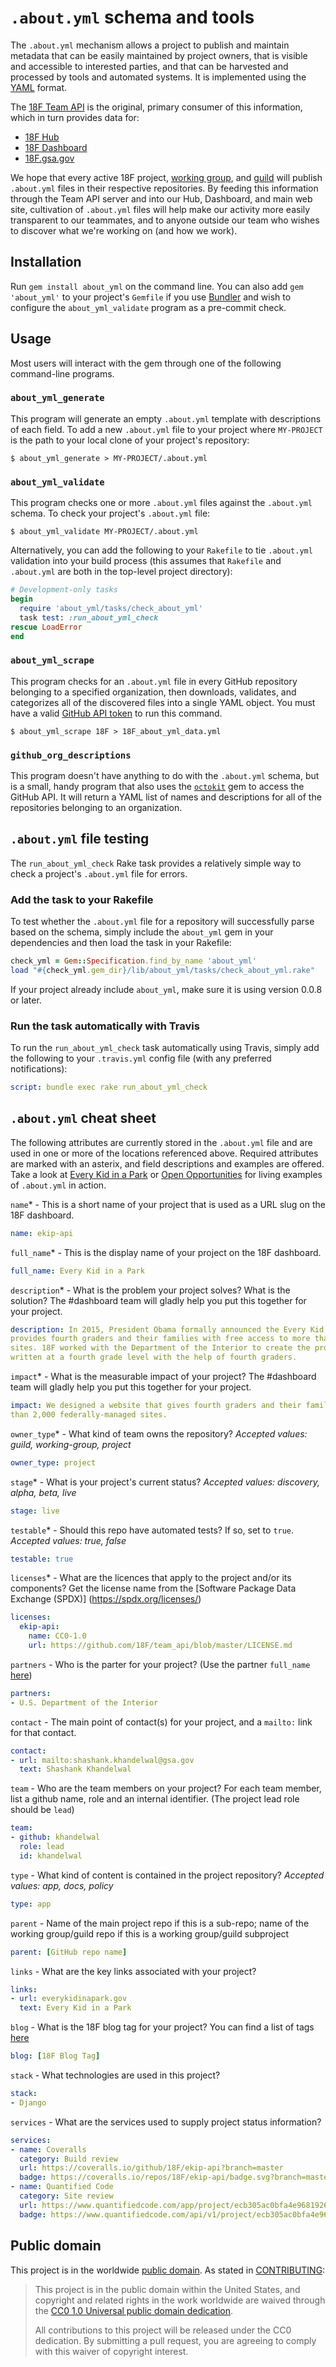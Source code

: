 # `.about.yml` schema and tools

The `.about.yml` mechanism allows a project to publish and maintain metadata
that can be easily maintained by project owners, that is visible and
accessible to interested parties, and that can be harvested and processed by
tools and automated systems. It is implemented using the
[YAML](https://en.wikipedia.org/wiki/YAML) format.

The [18F Team API](https://team-api.18f.gov/public/api/) is the original,
primary consumer of this information, which in turn provides data for:

- [18F Hub](https://github.com/18F/hub)
- [18F Dashboard](https://github.com/18F/dashboard)
- [18F.gsa.gov](https://github.com/18F/18f.gsa.gov)

We hope that every active 18F project, [working
group](https://pages.18f.gov/grouplet-playbook/working-groups/), and
[guild](https://pages.18f.gov/grouplet-playbook/guilds/) will publish
`.about.yml` files in their respective repositories. By feeding this
information through the Team API server and into our Hub, Dashboard, and main
web site, cultivation of `.about.yml` files will help make our activity more
easily transparent to our teammates, and to anyone outside our team who wishes
to discover what we're working on (and how we work).

## Installation

Run `gem install about_yml` on the command line. You can also add `gem
'about_yml'` to your project's `Gemfile` if you use
[Bundler](http://bundler.io/) and wish to configure the `about_yml_validate`
program as a pre-commit check.

## Usage

Most users will interact with the gem through one of the following
command-line programs.

### `about_yml_generate`

This program will generate an empty `.about.yml` template with descriptions of
each field. To add a new `.about.yml` file to your project where `MY-PROJECT`
is the path to your local clone of your project's repository:

```shell
$ about_yml_generate > MY-PROJECT/.about.yml
```

### `about_yml_validate`

This program checks one or more `.about.yml` files against the `.about.yml`
schema. To check your project's `.about.yml` file:

```shell
$ about_yml_validate MY-PROJECT/.about.yml
```

Alternatively, you can add the following to your `Rakefile` to tie
`.about.yml` validation into your build process (this assumes that `Rakefile`
and `.about.yml` are both in the top-level project directory):

```ruby
# Development-only tasks
begin
  require 'about_yml/tasks/check_about_yml'
  task test: :run_about_yml_check
rescue LoadError
end
```

### `about_yml_scrape`

This program checks for an `.about.yml` file in every GitHub repository
belonging to a specified organization, then downloads, validates, and
categorizes all of the discovered files into a single YAML object. You must
have a valid
[GitHub API token](https://help.github.com/articles/creating-an-access-token-for-command-line-use/)
to run this command.

```shell
$ about_yml_scrape 18F > 18F_about_yml_data.yml
```

### `github_org_descriptions`

This program doesn't have anything to do with the `.about.yml` schema, but is
a small, handy program that also uses the
[`octokit`](https://rubygems.org/gems/octokit) gem to access the GitHub API.
It will return a YAML list of names and descriptions for all of the
repositories belonging to an organization.

## `.about.yml` file testing

The `run_about_yml_check` Rake task provides a relatively simple way to check
a project's `.about.yml` file for errors.

### Add the task to your Rakefile

To test whether the `.about.yml` file for a repository will successfully parse
based on the schema, simply include the `about_yml` gem in your dependencies and
then load the task in your Rakefile:

```ruby
check_yml = Gem::Specification.find_by_name 'about_yml'
load "#{check_yml.gem_dir}/lib/about_yml/tasks/check_about_yml.rake"
```

If your project already include `about_yml`, make sure it is using version 0.0.8
or later.

### Run the task automatically with Travis

To run the `run_about_yml_check` task automatically using Travis, simply add
the following to your `.travis.yml` config file (with any preferred
notifications):

```yml
script: bundle exec rake run_about_yml_check
```


## `.about.yml` cheat sheet
The following attributes are currently stored in the `.about.yml` file and are used in one or more of the locations referenced above. Required attributes are marked with an asterix, and field descriptions and examples are offered. Take a look at [Every Kid in a Park](https://github.com/18F/ekip-api/blob/master/.about.yml) or [Open Opportunities](https://github.com/18F/openopps-platform/blob/dev/.about.yml) for living examples of `.about.yml` in action.


`name`* - This is a short name of your project that is used as a URL slug on the 18F dashboard.
> 
```yml
name: ekip-api
```

`full_name`* - This is the display name of your project on the 18F dashboard.
> 
```yml
full_name: Every Kid in a Park
```

`description`* - What is the problem your project solves? What is the solution? The #dashboard team will gladly help you put this together for your project.
> 
```yml
description: In 2015, President Obama formally announced the Every Kid in a Park program, which
provides fourth graders and their families with free access to more than 2,000 federally managed
sites. 18F worked with the Department of the Interior to create the program’s website, which was
written at a fourth grade level with the help of fourth graders.
```

`impact`* - What is the measurable impact of your project?  The #dashboard team will gladly help you put this together for your project.
> 
```yml
impact: We designed a website that gives fourth graders and their families free access to more 
than 2,000 federally-managed sites.
```

`owner_type`* - What kind of team owns the repository? *Accepted values: guild, working-group, project*
> 
```yml
owner_type: project
```

`stage`* - What is your project's current status? *Accepted values: discovery, alpha, beta, live*
>
```yml
stage: live
```

`testable`* - Should this repo have automated tests? If so, set to `true`. *Accepted values: true, false*
>
```yml
testable: true
```

`licenses`* - What are the licences that apply to the project and/or its components? Get the license name from the [Software Package Data Exchange (SPDX)] (https://spdx.org/licenses/)
>
```yml
licenses:
  ekip-api:
    name: CC0-1.0
    url: https://github.com/18F/team_api/blob/master/LICENSE.md
```

`partners` - Who is the parter for your project? (Use the partner `full_name` [here](https://github.com/18F/dashboard/blob/staging/_data/partners.yml))
```yml
partners:
- U.S. Department of the Interior
```

`contact` - The main point of contact(s) for your project, and a `mailto:` link for that contact.
>
```yml
contact:
- url: mailto:shashank.khandelwal@gsa.gov
  text: Shashank Khandelwal
```

`team` - Who are the team members on your project? For each team member, list a github name, role and an internal identifier. (The project lead role should be `lead`)
>
```yml
team:
- github: khandelwal
  role: lead
  id: khandelwal
```

`type` - What kind of content is contained in the project repository? *Accepted values: app, docs, policy*
> 
```yml
type: app
```

`parent` - Name of the main project repo if this is a sub-repo; name of the working group/guild repo if this is a working group/guild subproject
> 
```yml
parent: [GitHub repo name]
```

`links` - What are the key links associated with your project?
> 
```yml
links:
- url: everykidinapark.gov
  text: Every Kid in a Park
```

`blog` - What is the 18F blog tag for your project? You can find a list of tags [here](https://18f.gsa.gov/tags/)
> 
```yml
blog: [18F Blog Tag]
```

`stack` - What technologies are used in this project?
>
```yml
stack:
- Django
```

`services` - What are the services used to supply project status information?
>
```yml
services:
- name: Coveralls
  category: Build review
  url: https://coveralls.io/github/18F/ekip-api?branch=master
  badge: https://coveralls.io/repos/18F/ekip-api/badge.svg?branch=master&service=github
- name: Quantified Code
  category: Site review
  url: https://www.quantifiedcode.com/app/project/ecb305ac0bfa4e968192621402faface
  badge: https://www.quantifiedcode.com/api/v1/project/ecb305ac0bfa4e968192621402faface/badge.svg
```

## Public domain

This project is in the worldwide [public domain](LICENSE.md). As stated in [CONTRIBUTING](CONTRIBUTING.md):

> This project is in the public domain within the United States, and copyright and related rights in the work worldwide are waived through the [CC0 1.0 Universal public domain dedication](https://creativecommons.org/publicdomain/zero/1.0/).
>
> All contributions to this project will be released under the CC0
>dedication. By submitting a pull request, you are agreeing to comply
>with this waiver of copyright interest.
